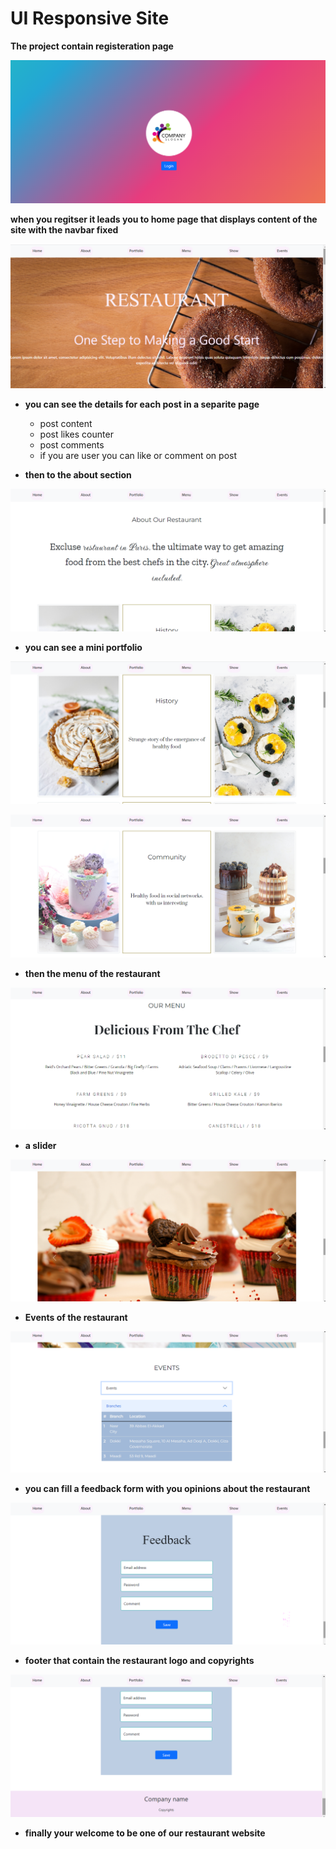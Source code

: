 # UI Responsive Site

<b>The project contain registeration page</b>

![register page](imgs/register.png)

<b>when you regitser it leads you to home page that displays content of the site with the navbar fixed</b>

![home page](imgs/home.png)
- <b>you can see the details for each post in a separite page</b>
    - post content
    - post likes counter 
    - post comments
    - if you are user you can like or comment on post

- <b>then to the about section</b>

![about page](imgs/about.png)

- <b>you can see a mini portfolio</b>

![portfolio page](imgs/portfolio1.png)

![portfolio page](imgs/portfolio2.png)

- <b>then the menu of the restaurant</b>
    
![menu page](imgs/menu2.png)

- <b> a slider</b>
    
![show page](imgs/show.png)

- <b> Events of the restaurant</b>
    
![Events page](imgs/events2.png)

- <b> you can fill a feedback form with you opinions about the restaurant</b>
    
![feedback page](imgs/feedback.png)

- <b>footer that contain the restaurant logo and copyrights</b>
    
![footer page](imgs/footer.png)


- <b>finally your welcome to be one of our restaurant website</b>
    


